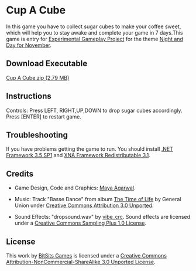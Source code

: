 Cup A Cube
===
In this game you have to collect sugar cubes to make your coffee sweet, which will help you to stay awake and complete your game in 7 days.This game is entry for [Experimental Gameplay Project] for the theme [Night and Day for November](http://experimentalgameplay.com/blog/2010/11/night-and-day-for-november/).


Download Executable
---
[Cup A Cube.zip (2.79 MB)](https://github.com/BitSits/Cup-A-Cube/raw/master/Cup%20A%20Cube.zip)


Instructions
---
Controls: Press LEFT, RIGHT,UP,DOWN to drop sugar cubes accordingly. Press [ENTER] to restart game.


Troubleshooting
---
If you have problems getting the game to run. You should install [.NET Framework 3.5 SP1] and [XNA Framework Redistributable 3.1].


Credits
---
- Game Design, Code and Graphics: [Maya Agarwal].

- Music: Track "Basse Dance" from album [The Time of Life](http://www.jamendo.com/en/album/25004) by General Union under [Creative Commons Attribution 3.0 Unported].


- Sound Effects: "dropsound.wav" by [vibe_crc](http://www.freesound.org/usersViewSingle.php?id=333536). Sound effects are licensed under a [Creative Commons Sampling Plus 1.0 License].


License
---
This work by [BitSits Games] is licensed under a [Creative Commons Attribution-NonCommercial-ShareAlike 3.0 Unported License].


[.NET Framework 3.5 SP1]:http://www.microsoft.com/downloads/details.aspx?FamilyID=ab99342f-5d1a-413d-8319-81da479ab0d7
[XNA Framework Redistributable 3.1]:http://www.microsoft.com/downloads/details.aspx?FamilyID=53867a2a-e249-4560-8011-98eb3e799ef2
[Windows Installer 3.1]:http://www.microsoft.com/downloads/details.aspx?displaylang=en&FamilyID=889482fc-5f56-4a38-b838-de776fd4138c

[Creator Club’s GameState Management sample]:http://creators.xna.com/en-US/samples/gamestatemanagement
[XNA Stater Kit: Platformer]:http://msdn.microsoft.com/en-us/library/dd254918.aspx
[Microsoft Permissive License.rtf]:http://creators.xna.com/downloads/?id=15

[MIT License]:http://www.opensource.org/licenses/mit-license.php

[Creative Commons Sampling Plus 1.0 License]:http://creativecommons.org/licenses/sampling+/1.0/
[Creative Commons Attribution-Noncommercial-No Derivative Works 2.0 Generic France]:http://creativecommons.org/licenses/by-nc-nd/2.0/fr/
[Creative Commons Attribution-Noncommercial-No Derivative Works 2.0 Generic]:http://creativecommons.org/licenses/by-nc/2.0/
[Creative Commons Attribution-Noncommercial-Share Alike 2.1 Japan]:http://creativecommons.org/licenses/by-nc-sa/2.1/jp/
[Creative Commons Attribution-NonCommercial-ShareAlike 2.5 Brazil]:http://creativecommons.org/licenses/by-nc-sa/2.5/br/
[Creative Commons Attribution-Noncommercial-No Derivative Works 3.0 Unported License]:http://creativecommons.org/licenses/by-nc-nd/3.0/
[Creative Commons Attribution-NonCommercial-ShareAlike 3.0 Unported License]:http://creativecommons.org/licenses/by-nc-sa/3.0/
[Creative Commons Attribution-ShareAlike 3.0 Unported License]:http://creativecommons.org/licenses/by-sa/3.0/
[Creative Commons Attribution 3.0 Unported]:http://creativecommons.org/licenses/by/3.0/

[Experimental Gameplay Project]:http://experimentalgameplay.com/

[BitSits Games]:http://bitsitsgames.com/
[Shubhajit Saha]:http://suvozit.com/
[Maya Agarwal]:http://maya-agarwal.tumblr.com/
